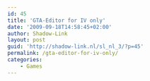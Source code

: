 ```yaml
---
id: 45
title: 'GTA-Editor for IV only'
date: '2009-09-18T14:58:45+02:00'
author: Shadow-Link
layout: post
guid: 'http://shadow-link.nl/sl_nl_3/?p=45'
permalink: /gta-editor-for-iv-only/
categories:
    - Games
---
```


